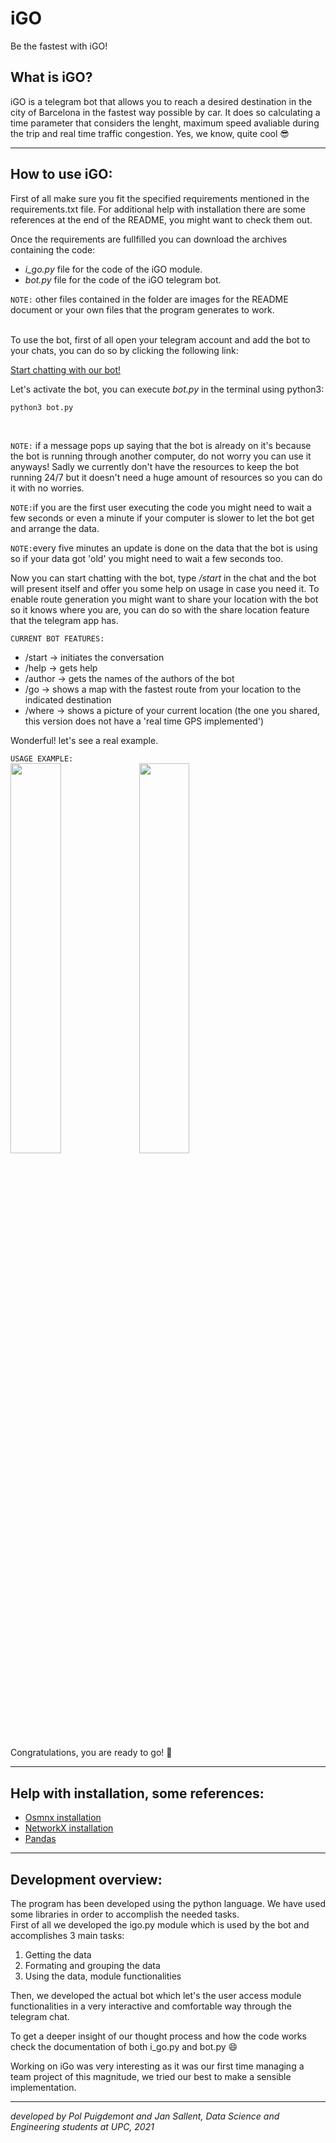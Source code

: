 # iGO

Be the fastest with iGO!
<br /> 
## What is iGO?
iGO is a telegram bot that allows you to reach a desired destination in the city of Barcelona in the fastest way possible by car. It does so calculating a time parameter that considers the lenght, maximum speed avaliable during the trip and real time traffic congestion. Yes, we know, quite cool 😎

---

## How to use iGO:

First of all make sure you fit the specified requirements mentioned in the requirements.txt file. For additional help with installation there are some references at the end of the README, you might want to check them out.

Once the requirements are fullfilled you can download the archives containing the code:
* *i_go.py* file for the code of the iGO module.
* *bot.py* file for the code of the iGO telegram bot.

`NOTE:` other files contained in the folder are images for the README document or your own files that the program generates to work.

<br /> 
To use the bot, first of all open your telegram account and add the bot to your chats, you can do so by clicking the following link:

[Start chatting with our bot!](https://t.me/igo_Pol_Jan_bot)

Let's activate the bot, you can execute *bot.py* in the terminal using python3:
```bash
python3 bot.py
```
<br /> 

`NOTE:` if a message pops up saying that the bot is already on it's because the bot is running through another computer, do not worry you can use it anyways! Sadly we currently don't have the resources to keep the bot running 24/7 but it doesn't need a huge amount of resources so you can do it with no worries.

`NOTE:`if you are the first user executing the code you might need to wait a few seconds or even a minute if your computer is slower to let the bot get and arrange the data.

`NOTE:`every five minutes an update is done on the data that the bot is using so if your data got 'old' you might need to wait a few seconds too. 


Now you can start chatting with the bot, type */start* in the chat and the bot will present itself and offer you some help on usage in case you need it. To enable route generation you might want to share your location with the bot so it knows where you are, you can do so with the share location feature that the telegram app has. <br /> 


`CURRENT BOT FEATURES:`
* /start -> initiates the conversation
* /help -> gets help
* /author -> gets the names of the authors of the bot
* /go <destination> -> shows a map with the fastest route from your location to the indicated destination
* /where -> shows a picture of your current location (the one you shared, this version does not have a 'real time GPS implemented')
  
Wonderful! let's see a real example. 
<br /> 

`USAGE EXAMPLE:`
  <br /> 
<img src="https://github.com/puigde/ap2-igo/blob/be052f0b70ede1b0d7a02e727158c3380a5525f0/tutorial1.png" width=40% height=40%>
<img src="https://github.com/puigde/ap2-igo/blob/be052f0b70ede1b0d7a02e727158c3380a5525f0/tutorial2.png" width=40% height=40%>


Congratulations, you are ready to go! 🚙 

---
  
## Help with installation, some references:
* [Osmnx installation](https://github.com/gboeing/osmnx)
* [NetworkX installation](https://networkx.org/documentation/stable/install.html)
* [Pandas](https://pandas.pydata.org/pandas-docs/stable/getting_started/install.html)

---
## Development overview:
The program has been developed using the python language. We have used some libraries in order to accomplish the needed tasks.
<br /> 
First of all we developed the igo.py module which is used by the bot and accomplishes 3 main tasks:
1. Getting the data 
2. Formating and grouping the data 
3. Using the data, module functionalities

Then, we developed the actual bot which let's the user access module functionalities in a very interactive and comfortable way through the telegram chat.

To get a deeper insight of our thought process and how the code works check the documentation of both i_go.py and bot.py 😄
 
Working on iGo was very interesting as it was our first time managing a team project of this magnitude, we tried our best to make a sensible implementation.  

---
  
*developed by Pol Puigdemont and Jan Sallent, Data Science and Engineering students at UPC, 2021*
